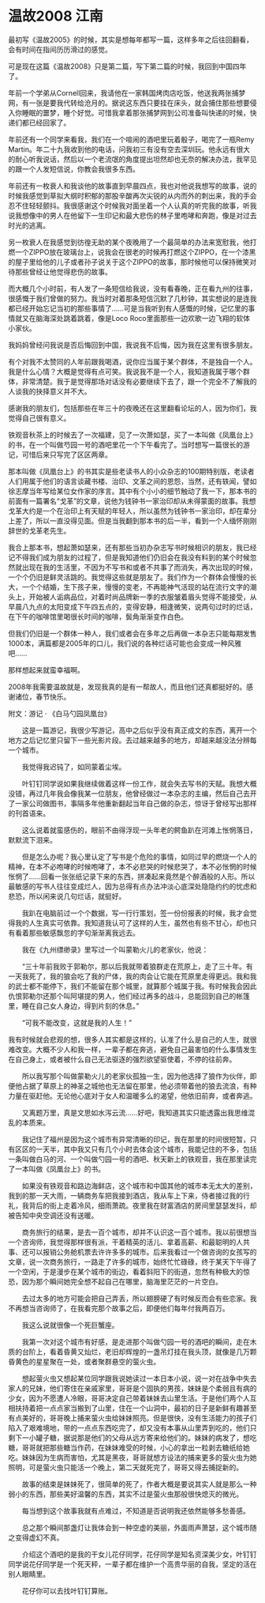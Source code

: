 # 温故2008 江南

最初写《温故2005》的时候，其实是想每年都写一篇，这样多年之后往回翻看，会有时间在指间历历滑过的感觉。

可是现在这篇《温故2008》只是第二篇，写下第二篇的时候，我回到中国四年了。

年前一个学弟从Cornell回来，我请他在一家韩国烤肉店吃饭，他送我两张捕梦网，有一张是要我代转给沧月的。据说这东西只要挂在床头，就会捕住那些想要侵入你睡眠的噩梦，睡个好觉。可惜我拿着那张捕梦网到公司准备叫快递的时候，快递们都已经回家了。

年前还有一个同学来看我，我们在一个喧闹的酒吧里玩着骰子，喝完了一瓶Remy Martin。年二十九我收到他的电话，问我初三有没有空去深圳玩。他永远有很大的耐心听我说话，然后以一个老流氓的角度提出坦然却也无奈的解决办法，我罕见的跟一个人发短信说，你教会我很多东西。

年前还有一枚衰人和我谈他的故事直到早晨四点，我也对他说我想写的故事，说的时候我感觉到草拟大纲时积郁的那股辛酸再次尖锐的从内而外的刺出来，我的手会忍不住轻轻颤抖。我很感谢这个时候我对面坐着一个人认真的听完我的故事，听我说我想像中的男人在他留下一生印记和最大悲伤的林子里咆哮和奔跑，像是对过去时光的逃离。

另一枚衰人在我感觉到彷徨无助的某个夜晚用了一个最简单的办法来宽慰我，他打燃一个ZIPPO放在玻璃台上，说我会在很老的时候再打燃这个ZIPPO，在一个漆黑的屋子里给他的儿子或者孙子说关于这个ZIPPO的故事，那时候他可以保持微笑对待那些曾经让他觉得悲伤的故事。

而大概几个小时前，有人发了一条短信给我说，没有看春晚，正在看九州的往事，很感慨于我们曾做的努力。我当时对着那条短信沉默了几秒钟，其实想说的是连我都已经开始忘记当初的那些事情了……可是当我听到有人感慨的时候，记忆里的事情就又在脑海深处跳着跳着，像是Loco Roco里面那些一边欢歌一边飞翔的软体小家伙。

我妈妈曾经问我说是否后悔回到中国，我说我不后悔，因为我在这里有很多朋友。

有个对我不太赞同的人年前跟我喝酒，说你应当属于某个群体，不是独自一个人。我是什么心情？大概是觉得有点可笑。我说我不是一个人，我知道我属于哪个群体，非常清楚。我于是觉得那场对话没有必要继续下去了，跟一个完全不了解我的人谈我的抉择意义并不大。

感谢我的朋友们，包括那些在年三十的夜晚还在这里翻看论坛的人，因为你们，我觉得自己很有意义。

铁观音秋茶上的时候去了一次福建，见了一次萧如瑟，买了一本叫做《凤凰台上》的书，在一个叫做芍园一号的酒吧里花一个下午看完了。当时想写一篇很长的游记，可惜后来只写完了区区两章。

那本叫做《凤凰台上》的书其实是些老读书人的小众杂志的100期特别版，老读者人们用属于他们的语言谈藏书楼、治印、文革之间的恩怨，当然，还有轶闻，譬如徐志摩当年写给某位女作家的序言。其中有个小小的细节触动了我一下，那本书的前面有一篇署名“戈革”的文章，说他为钱钟书一家治印却从未得蒙面的故事。我想戈革大约是一个在治印上有天赋的年轻人，所以虽然为钱钟书一家治印，却在辈分上差了，所以一直没得见面。但是当我翻到那本书的后一半，看到一个人缅怀刚刚辞世的戈革老先生。

我合上那本书，想起萧如瑟来，还有那些当初办杂志写书时候相识的朋友，我已经记不得我们成为朋友的过程了，但是我知道他们仍旧会在我没有料到的某个时候忽然就出现在我的生活里，不因为不写书和或者不共事了而消失，再次出现的时候，一个个仍旧是鲜灵活跳的。我觉得这些就是朋友了。我们作为一个群体会慢慢的长大，一个个结婚，生下孩子来，慢慢的变老，不再能神气活现的站在流行文字的潮头上，开始被人诟病品位，对着时尚品牌新一季的衣服皱着眉头觉得不能接受，从早晨八九点的太阳变成下午四五点的，变得安静，相逢微笑，说两句过时的烂话，在下午的咖啡馆里喝很长时间的咖啡，鬓角渐渐变作白色。

但我们仍旧是一个群体一种人，我们或者会在多年之后再做一本杂志只能每期发售1000本，满篇都是2005年的口儿，我们说的各种烂话可能也会变成一种风雅吧……

那样想起来就蛮幸福啊。

2008年我需要温故就是，发现我真的是有一帮故人，而且他们还真都挺好的。感谢诸位，春节快乐。

附文：游记 · 《白马勺园凤凰台》

　　这是一篇游记，我很少写游记，高中之后似乎没有真正成文的东西，离开一个地方之后记忆里只留下一些光影片段。去过越来越多的地方，却越来越没法分辨每一个城市。

　　我觉得我迟钝了，如同蒙着尘埃。

　　叶钉钉同学说如果我继续做着这样一份工作，就会失去写书的天赋。我想大概没错，再过几年我会像我某一位朋友，他曾经做过一本杂志的主编，然后自己去开了一家公司做图书，事隔多年他重新翻起当年自己做的杂志，惊讶于曾经写出那样的刊首语来。

　　这么说着就蛮感伤的，眼前不由得浮现一头年老的鳄鱼趴在河滩上怅惘落日，默默流下泪来。

　　但是怎么办呢？我心里认定了写书是个危险的事情，如同过早的燃烧一个人的精神，在本不必咆哮的时候咆哮了，本不必悲哭的时候悲哭了，本不必怅惘的时候怅惘了……回看一张张纸记录下来的东西，拼凑起来竟然是个醉酒般的人形。所以最敏感的写书人往往变成烂人，因为总得有点办法冲淡心底深处隐隐约约的忧虑和悲恐，所以闲来说几句烂话，就挺好。

　　我趴在电脑前过一个个数据，写一行行策划，签一份份报表的时候，我才会觉得我的人生真实可依靠。我知道我认可了这样的人生，虽然也有些不甘心，却也只有看着那些敏感飘忽的字句渐渐离我远去。

　　我在《九州缥缈录》里写过一个叫蒙勒火儿的老家伙，他说：

　　“三十年前我败于郭勒尔，那以后我就带着狼群走在荒原上，走了三十年。有一天我死了，我的狼会吃了我的尸体，我的肉会让它能在荒原里走得更远。我和我的武士都不能停下，我们不能留在那个城里，就算那个城属于我。有时候我会因此仇恨郭勒尔还那个叫阿堪提的男人，他们经过再多的战斗，总能回到自己的帐篷里，睡在自己女人身边，得到片刻的休息。”

　　“可我不能改变，这就是我的人生！”

我有时候就会悲观的想，很多人其实都是这样的，认准了什么是自己的人生，就很难改变。大概不少人和我一样，一辈子都在奔逃，避免自己最害怕的什么事情发生在自己身上，或者被什么自己无法驱逐的强烈欲望驱使着，不停的往前奔。

　　所以我写那个叫做蒙勒火儿的老家伙孤独一生，因为他选择了狼作为伙伴，即便他占据了草原上的神圣之城他也无法留在那里，他必须带着他的狼去流浪，有种力量在驱赶他。无论他心底对于女人和温暖多么的渴望，他依旧前奔，或者奔逃。

　　又离题万里，真是文思如水泻云流……好吧，我知道其实只能透露出我思维混乱的本质来。

　　我记住了福州是因为这个城市有异常清晰的印记，我在那里的时间很短暂，只有区区的一天半，其中我又只有几个小时去体会这个城市，我能记住的不多，包括一条叫做白马的河、一个叫做勺园一号的酒吧、秋天新上的铁观音，我在那里读完了一本叫做《凤凰台上》的书。

　　如果没有铁观音和路边海鲜店，这个城市和中国其他的城市本无太大的差别，我到的那一天大雨，一辆商务车把我接到酒店，我从车上下来，侍者接过我的行礼，我背后的街上走着冷风，细雨萧疏。夜里我在财富酒店的房间里瑟瑟发抖，却被告知中央空调还没有送暖。

　　商务旅行的结果，是去一百个城市，却并不认识这一百个城市。我以前很想当一个咨询师，我觉得那样很有派，干着精英的活儿、拿着高薪、和最聪明的人共事、还可以报销公务舱机票去许许多多的城市。后来我看过一个做咨询的女孩写的文章，说一次商务旅行，一路走了许多的城市，始终忙忙碌碌，终于某天下午得了一个空闲，于是漫步在某个城市的街边，看着斜阳下的街道，忽然有种极大的惊恐，因为那个瞬间她完全想不起自己在哪里，脑海里茫茫的一片空白。

　　去过太多的地方可能会把自己弄丢，所以翅膀硬了有时候反而会有些恋家。我不再想当咨询师了，在我看完那个故事之后，即便他们每年付我两百万。

　　我这么说就很像一个死巨蟹座。

　　我第一次对这个城市有好感，是走进那个叫做勺园一号的酒吧的瞬间，走在木质的台阶上，看着昏黄又灿烂，老旧却辉煌的一盏吊灯挂在我头顶，就像是几万颗昏黄色的星星聚在一处，或者聚群悬空的萤火虫。

　　想起萤火虫又想起某位同学跟我说她读过一本日本小说，说一对在战争中失去家人的兄妹，他们寄住在亲戚家里，哥哥是个固执的男孩，妹妹是个柔弱且有病的少女，因为不愿遭人冷眼，哥哥决定自己带着妹妹去山里生活。于是他们两个人互相扶持着把一点点家当搬到了山里，住在一个山洞中，最初的日子是新鲜有趣甚至有点美好的，哥哥晚上捕来萤火虫给妹妹照亮。但是很快，没有生活能力的孩子们陷入了艰难境地，带的一点点东西吃完了，却又没有本事从山里弄到吃的，他们只剩下一小罐子糖，据说那是他们的父母从远方寄来给他们的。妹妹的病发了，想吃糖，哥哥就把那些糖当作药，在妹妹难受的时候，小心的拿出一粒剥去糖纸给她吃。妹妹因为生病而害怕，尤其是黑夜，哥哥就想方设法的捕来更多的萤火虫为她照明，可是萤火虫只能活一个晚上，第二天就死完了，哥哥又得去捕捉新的。

　　故事的结束是妹妹死了，很简单的死了，作者大概是要说其实人就是那么一种弱小的东西，那些美好温馨的东西，其实不过是萤火虫那般很快熄灭的微光。

　　每当想到这个故事我就有点难过，不知道是否说明我还依然能够多愁善感。

　　总之那个瞬间那盏灯让我体会到一种空虚的美丽，外面雨声萧瑟，这个城市随之变得虚幻不真。

　　介绍这个酒吧的是我的干女儿花仔同学，花仔同学是知名资深美少女，叶钉钉同学说花仔同学是一个死天秤，一辈子都在维护一个高贵华丽的自我，坚定的活在别人眼睛里。

　　花仔你可以去找叶钉钉算账。
